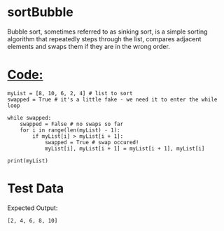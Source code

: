 # sortBubble
Bubble sort, sometimes referred to as sinking sort, is a simple sorting algorithm that repeatedly steps through the list, compares adjacent elements and swaps them if they are in the wrong order.


[Code:](https://github.com/Fran0616/sortBubble/blob/master/sortBubble.py) 
=
```
myList = [8, 10, 6, 2, 4] # list to sort
swapped = True # it's a little fake - we need it to enter the while loop

while swapped:
    swapped = False # no swaps so far
    for i in range(len(myList) - 1):
        if myList[i] > myList[i + 1]:
            swapped = True # swap occured!
            myList[i], myList[i + 1] = myList[i + 1], myList[i]

print(myList)

```

Test Data
=

Expected Output:

```
[2, 4, 6, 8, 10]

```

